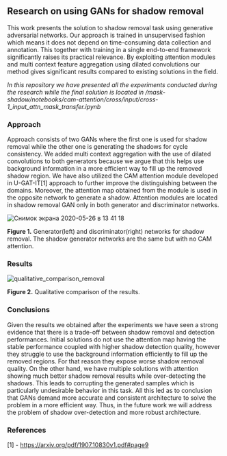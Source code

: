 
## Research on using GANs for shadow removal
This work presents the solution to shadow removal task using generative adversarial networks. Our approach is trained in unsupervised fashion which means it does not depend on time-consuming data collection and annotation. This together with training in a single end-to-end framework significantly raises its practical relevance. By exploiting attention modules and multi context feature aggregation using dilated convolutions our method gives significant results compared to existing solutions in the field.

_In this repository we have presented all the experiments conducted during the research while the final solution is located in /mask-shadow/notebooks/cam-attention/cross/input/cross-1_input_attn_mask_transfer.ipynb_

### Approach
Approach consists of two GANs where the first one is used for shadow removal while the other one is generating the shadows for cycle consistency. We added multi context aggregation with the use of dilated convolutions to both generators because we argue that this helps use background information in a more efficient way to fill up the removed shadow region. 
We have also utilized the CAM attention module developed in U-GAT-IT[1] approach to further improve the distinguishing between the domains. Moreover, the attention map obtained from the module is used in the opposite network to generate a shadow. Attention modules are located in shadow removal GAN only in both generator and discriminator networks.

![Снимок экрана 2020-05-26 в 13 41 18](https://user-images.githubusercontent.com/21131388/82891568-a4da5f80-9f56-11ea-8556-7dfca15acb61.png)


**Figure 1.** Generator(left) and discriminator(right) networks for shadow removal. The shadow generator networks are the same but with no CAM attention.


### Results
![qualitative_comparison_removal](https://user-images.githubusercontent.com/21131388/82892460-2979ad80-9f58-11ea-9382-84c3b64d98b9.png)

**Figure 2.** Qualitative comparison of the results.


### Conclusions
Given the results we obtained after the experiments we have seen a strong evidence that there is a trade-off between shadow removal and detection performances. Initial solutions do not use the attention map having the stable performance coupled with higher shadow detection quality, however they struggle to use the background information efficiently to fill up the removed regions. For that reason they expose worse shadow removal quality. On the other hand, we have multiple solutions with attention showing much better shadow removal results while over-detecting the shadows. This leads to corrupting the generated samples which is particularly undesirable behavior in this task. All this led as to conclusion that GANs demand more accurate and consistent architecture to solve the problem in a more efficient way. Thus, in the future work we will address the problem of shadow over-detection and more robust architecture.



### References
[1] - https://arxiv.org/pdf/1907.10830v1.pdf#page9

